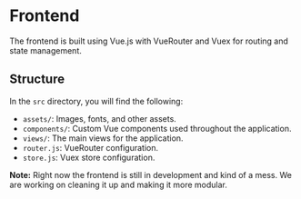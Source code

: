 # Frontend

The frontend is built using Vue.js with VueRouter and Vuex for routing and state management.

## Structure

In the `src` directory, you will find the following:

- `assets/`: Images, fonts, and other assets.
- `components/`: Custom Vue components used throughout the application.
- `views/`: The main views for the application.
- `router.js`: VueRouter configuration.
- `store.js`: Vuex store configuration.

**Note:** Right now the frontend is still in development and kind of a mess. We are working on cleaning it up and making it more modular.
